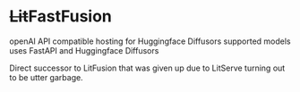 # ~~Lit~~FastFusion
openAI API compatible hosting for Huggingface Diffusors supported models
uses FastAPI and Huggingface Diffusors

Direct successor to LitFusion that was given up due to LitServe turning out to be utter garbage.
